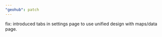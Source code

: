 ```yaml
---
"geohub": patch
---
```


fix: introduced tabs in settings page to use unified design with maps/data page.
